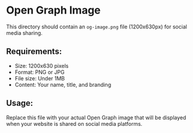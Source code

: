 # Open Graph Image

This directory should contain an `og-image.png` file (1200x630px) for social media sharing.

## Requirements:
- Size: 1200x630 pixels
- Format: PNG or JPG
- File size: Under 1MB
- Content: Your name, title, and branding

## Usage:
Replace this file with your actual Open Graph image that will be displayed when your website is shared on social media platforms.
